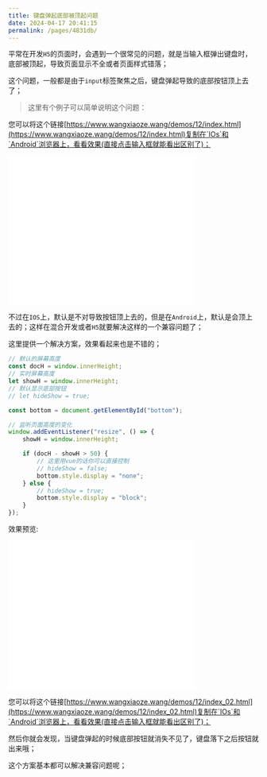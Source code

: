 ```yaml
---
title: 键盘弹起底部被顶起问题
date: 2024-04-17 20:41:15
permalink: /pages/4831db/
---
```


平常在开发`H5`的页面时，会遇到一个很常见的问题，就是当输入框弹出键盘时，底部被顶起，导致页面显示不全或者页面样式错落；

这个问题，一般都是由于`input`标签聚焦之后，键盘弹起导致的底部按钮顶上去了；

> 这里有个例子可以简单说明这个问题：

您可以将这个链接[https://www.wangxiaoze.wang/demos/12/index.html](https://www.wangxiaoze.wang/demos/12/index.html)复制在`IOs`和`Android`浏览器上，看看效果(直接点击输入框就能看出区别了)；

<iframe id="iframe" width=375 height=300 frameborder=0 allowfullscreen="true" src="/demos/12/index.html">  
 </iframe>

不过在`IOS`上，默认是不对导致按钮顶上去的，但是在`Android`上，默认是会顶上去的；这样在混合开发或者`H5`就要解决这样的一个兼容问题了；

这里提供一个解决方案，效果看起来也是不错的；

```js
// 默认的屏幕高度
const docH = window.innerHeight;
// 实时屏幕高度
let showH = window.innerHeight;
// 默认显示底部按钮
// let hideShow = true;

const bottom = document.getElementById("bottom");

// 监听页面高度的变化
window.addEventListener("resize", () => {
	showH = window.innerHeight;

	if (docH - showH > 50) {
		// 这里用vue的话你可以直接控制
		// hideShow = false;
		bottom.style.display = "none";
	} else {
		// hideShow = true;
		bottom.style.display = "block";
	}
});
```

效果预览:

<iframe id="iframe" width=375 height=300 frameborder=0 allowfullscreen="true" src="/demos/12/index_02.html"></iframe>

您可以将这个链接[https://www.wangxiaoze.wang/demos/12/index_02.html](https://www.wangxiaoze.wang/demos/12/index_02.html)复制在`IOs`和`Android`浏览器上，看看效果(直接点击输入框就能看出区别了)；

然后你就会发现，当键盘弹起的时候底部按钮就消失不见了，键盘落下之后按钮就出来哦；

这个方案基本都可以解决兼容问题呢；
